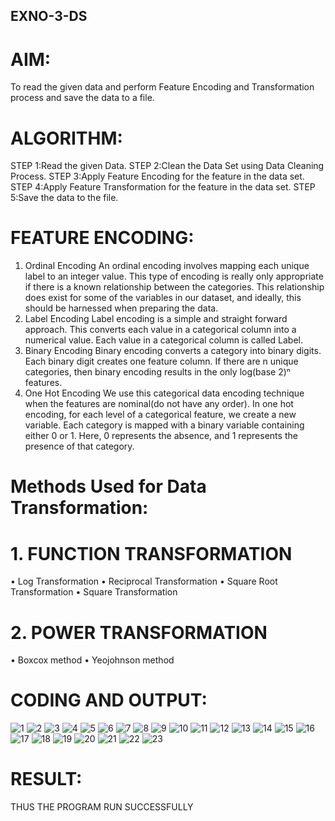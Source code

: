 ## EXNO-3-DS

# AIM:
To read the given data and perform Feature Encoding and Transformation process and save the data to a file.

# ALGORITHM:
STEP 1:Read the given Data.
STEP 2:Clean the Data Set using Data Cleaning Process.
STEP 3:Apply Feature Encoding for the feature in the data set.
STEP 4:Apply Feature Transformation for the feature in the data set.
STEP 5:Save the data to the file.

# FEATURE ENCODING:
1. Ordinal Encoding
An ordinal encoding involves mapping each unique label to an integer value. This type of encoding is really only appropriate if there is a known relationship between the categories. This relationship does exist for some of the variables in our dataset, and ideally, this should be harnessed when preparing the data.
2. Label Encoding
Label encoding is a simple and straight forward approach. This converts each value in a categorical column into a numerical value. Each value in a categorical column is called Label.
3. Binary Encoding
Binary encoding converts a category into binary digits. Each binary digit creates one feature column. If there are n unique categories, then binary encoding results in the only log(base 2)ⁿ features.
4. One Hot Encoding
We use this categorical data encoding technique when the features are nominal(do not have any order). In one hot encoding, for each level of a categorical feature, we create a new variable. Each category is mapped with a binary variable containing either 0 or 1. Here, 0 represents the absence, and 1 represents the presence of that category.

# Methods Used for Data Transformation:
  # 1. FUNCTION TRANSFORMATION
• Log Transformation
• Reciprocal Transformation
• Square Root Transformation
• Square Transformation
  # 2. POWER TRANSFORMATION
• Boxcox method
• Yeojohnson method

# CODING AND OUTPUT:

![1](https://github.com/user-attachments/assets/45238085-d37d-4180-9830-3970d0fcae20)
![2](https://github.com/user-attachments/assets/34cbed89-6a40-4dd3-8028-c32824d064ad)
![3](https://github.com/user-attachments/assets/84a723a0-48fd-4554-9061-8a25abfa5c10)
![4](https://github.com/user-attachments/assets/539d474f-dda2-4369-a693-0507192ee6b8)
![5](https://github.com/user-attachments/assets/603a16a5-1910-4cea-b1c4-535111eb117c)
![6](https://github.com/user-attachments/assets/52f56078-ec5e-4c65-b814-18c0836e1995)
![7](https://github.com/user-attachments/assets/f1d34605-1879-40c2-9174-1963a8702911)
![8](https://github.com/user-attachments/assets/814c926d-1884-4ff8-8801-f87fee1a291c)
![9](https://github.com/user-attachments/assets/afa9be8f-83a3-4d28-9493-9f072812a85e)
![10](https://github.com/user-attachments/assets/fa7fc14b-fa75-4bf1-9b21-8816cb1c48d3)
![11](https://github.com/user-attachments/assets/c6d4fac3-f2a9-48ea-b13d-ba827ebdeba4)
![12](https://github.com/user-attachments/assets/a29ebfee-489c-4a44-841c-6542f79b42cf)
![13](https://github.com/user-attachments/assets/4fa5c228-1062-4dca-8c98-405036844c91)
![14](https://github.com/user-attachments/assets/8b8b5d71-2fd1-40e7-a309-87fbfdc3394b)
![15](https://github.com/user-attachments/assets/966e3288-564c-4149-a0d8-3912790b33a7)
![16](https://github.com/user-attachments/assets/f4fd133c-aa18-4dbe-bdb3-1c2727751309)
![17](https://github.com/user-attachments/assets/a7857583-6526-42e5-b359-c81aee72e4da)
![18](https://github.com/user-attachments/assets/689df190-f980-4c1d-9656-dac819bdf02e)
![19](https://github.com/user-attachments/assets/cbcf1bbb-5caa-41c8-aeec-e36dc269b6db)
![20](https://github.com/user-attachments/assets/5c7939bf-071f-4474-be59-9ff21d20048b)
![21](https://github.com/user-attachments/assets/4017fa27-bb24-4ca1-b317-4ade9c286447)
![22](https://github.com/user-attachments/assets/d1ee860b-74e6-4baf-9d90-7ef8331995c4)
![23](https://github.com/user-attachments/assets/47b23513-0b15-4c90-8086-f6ffc2d67de5)







# RESULT:
THUS THE PROGRAM RUN SUCCESSFULLY

       
